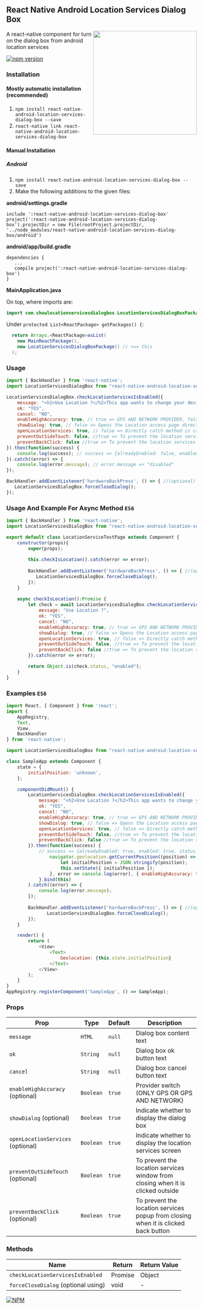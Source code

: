 ## React Native Android Location Services Dialog Box
<img width="274px" align="right" src="https://raw.githubusercontent.com/webyonet/react-native-android-location-services-dialog-box/master/demo.gif" />

A react-native component for turn on the dialog box from android location services

[![npm version](https://badge.fury.io/js/react-native-android-location-services-dialog-box.svg)](https://badge.fury.io/js/react-native-android-location-services-dialog-box)

### Installation

#### Mostly automatic installation (recommended)

1. `npm install react-native-android-location-services-dialog-box --save`
2. `react-native link react-native-android-location-services-dialog-box`

#### Manual Installation

##### Android

1. `npm install react-native-android-location-services-dialog-box --save`
2. Make the following additions to the given files:

**android/settings.gradle**

```
include ':react-native-android-location-services-dialog-box'
project(':react-native-android-location-services-dialog-box').projectDir = new File(rootProject.projectDir, '../node_modules/react-native-android-location-services-dialog-box/android')
```

**android/app/build.gradle**

```
dependencies {
   ...
   compile project(':react-native-android-location-services-dialog-box')
}
```

**MainApplication.java**

On top, where imports are:
```java
import com.showlocationservicesdialogbox.LocationServicesDialogBoxPackage;
```

Under `protected List<ReactPackage> getPackages() {`:  
```java
  return Arrays.<ReactPackage>asList(
    new MainReactPackage(),
    new LocationServicesDialogBoxPackage() // <== this
  );
```

### Usage

```javascript
import { BackHandler } from 'react-native';
import LocationServicesDialogBox from "react-native-android-location-services-dialog-box";

LocationServicesDialogBox.checkLocationServicesIsEnabled({
    message: "<h2>Use Location ?</h2>This app wants to change your device settings:<br/><br/>Use GPS, Wi-Fi, and cell network for location<br/><br/><a href='#'>Learn more</a>",
    ok: "YES",
    cancel: "NO",
    enableHighAccuracy: true, // true => GPS AND NETWORK PROVIDER, false => ONLY GPS PROVIDER
    showDialog: true, // false => Opens the Location access page directly
    openLocationServices: true, // false => Directly catch method is called if location services are turned off
    preventOutSideTouch: false, //true => To prevent the location services window from closing when it is clicked outside
    preventBackClick: false //true => To prevent the location services popup from closing when it is clicked back button
}).then(function(success) {
    console.log(success); // success => {alreadyEnabled: false, enabled: true, status: "enabled"}
}).catch((error) => {
    console.log(error.message); // error.message => "disabled"
});

BackHandler.addEventListener('hardwareBackPress', () => { //(optional) you can use it if you need it
   LocationServicesDialogBox.forceCloseDialog();
});
```

### Usage And Example For Async Method `ES6`

```javascript
import { BackHandler } from 'react-native';
import LocationServicesDialogBox from "react-native-android-location-services-dialog-box";

export default class LocationServiceTestPage extends Component {
    constructor(props){
        super(props);
        
        this.checkIsLocation().catch(error => error);
        
        BackHandler.addEventListener('hardwareBackPress', () => { //(optional) you can use it if you need it
           LocationServicesDialogBox.forceCloseDialog();
        });
    }
    
    async checkIsLocation():Promise {
        let check = await LocationServicesDialogBox.checkLocationServicesIsEnabled({
            message: "Use Location ?",
            ok: "YES",
            cancel: "NO",
            enableHighAccuracy: true, // true => GPS AND NETWORK PROVIDER, false => ONLY GPS PROVIDER
            showDialog: true, // false => Opens the Location access page directly
            openLocationServices: true, // false => Directly catch method is called if location services are turned off
            preventOutSideTouch: false, //true => To prevent the location services window from closing when it is clicked outside
            preventBackClick: false //true => To prevent the location services popup from closing when it is clicked back button
        }).catch(error => error);

        return Object.is(check.status, "enabled");
    } 
}
```

### Examples `ES6`
```javascript
import React, { Component } from 'react';
import {
    AppRegistry,
    Text,
    View,
    BackHandler
} from 'react-native';

import LocationServicesDialogBox from "react-native-android-location-services-dialog-box";

class SampleApp extends Component {
    state = {
        initialPosition: 'unknown',
    };

    componentDidMount() {
        LocationServicesDialogBox.checkLocationServicesIsEnabled({
            message: "<h2>Use Location ?</h2>This app wants to change your device settings:<br/><br/>Use GPS, Wi-Fi, and cell network for location<br/><br/><a href='#'>Learn more</a>",
            ok: "YES",
            cancel: "NO",
            enableHighAccuracy: true, // true => GPS AND NETWORK PROVIDER, false => ONLY GPS PROVIDER
            showDialog: true, // false => Opens the Location access page directly
            openLocationServices: true, // false => Directly catch method is called if location services are turned off
            preventOutSideTouch: false, //true => To prevent the location services popup from closing when it is clicked outside
            preventBackClick: false //true => To prevent the location services popup from closing when it is clicked back button
        }).then(function(success) {
            // success => {alreadyEnabled: true, enabled: true, status: "enabled"} 
                navigator.geolocation.getCurrentPosition((position) => {
                    let initialPosition = JSON.stringify(position);
                    this.setState({ initialPosition });
                }, error => console.log(error), { enableHighAccuracy: false, timeout: 20000, maximumAge: 1000 });
            }.bind(this)
        ).catch((error) => {
            console.log(error.message);
        });
        
        BackHandler.addEventListener('hardwareBackPress', () => { //(optional) you can use it if you need it
               LocationServicesDialogBox.forceCloseDialog();
        });
    }

    render() {
        return (
            <View>
                <Text>
                    Geolocation: {this.state.initialPosition}
                </Text>
            </View>
        );
    }
}
AppRegistry.registerComponent('SampleApp', () => SampleApp);
```

### Props

| Prop                              | Type        | Default     | Description                                                                         |
|-----------------------------------|-------------|-------------|-------------------------------------------------------------------------------------|
|`message`                          |`HTML`       |`null`       |Dialog box content text                                                              |
|`ok`                               |`String`     |`null`       |Dialog box ok button text                                                            |
|`cancel`                           |`String`     |`null`       |Dialog box cancel button text                                                        |
|`enableHighAccuracy` (optional)    |`Boolean`    |`true`       |Provider switch (ONLY GPS OR GPS AND NETWORK)                                        |
|`showDialog` (optional)            |`Boolean`    |`true`       |Indicate whether to display the dialog box                                           |
|`openLocationServices` (optional)  |`Boolean`    |`true`       |Indicate whether to display the location services screen                             |
|`preventOutSideTouch` (optional)   |`Boolean`    |`true`       |To prevent the location services window from closing when it is clicked outside      |
|`preventBackClick` (optional)      |`Boolean`    |`true`       |To prevent the location services popup from closing when it is clicked back button   |

### Methods

| Name                               | Return             | Return Value     |
|------------------------------------|--------------------|------------------|
|`checkLocationServicesIsEnabled`    | Promise            | Object           |
|`forceCloseDialog` (optional using) | void               | -                |


[![NPM](https://nodei.co/npm/react-native-android-location-services-dialog-box.png?downloads=true&downloadRank=true&stars=true)](https://nodei.co/npm/react-native-android-location-services-dialog-box/)
